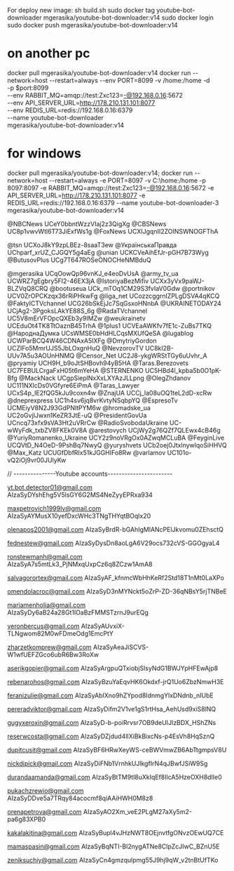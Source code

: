 For deploy new image:
sh build.sh
sudo docker tag youtube-bot-downloader mgerasika/youtube-bot-downloader:v14
sudo docker login
sudo docker push mgerasika/youtube-bot-downloader:v14

# on another pc
docker pull mgerasika/youtube-bot-downloader:v14
docker run --network=host --restart=always --env PORT=8099 -v /home:/home -d \
  -p $port:8099 \
  --env RABBIT_MQ=amqp://test:Zxc123=-@192.168.0.16:5672 \
  --env API_SERVER_URL=http://178.210.131.101:8077 \
  --env REDIS_URL=redis://192.168.0.16:6379 \
  --name youtube-bot-downloader \
  mgerasika/youtube-bot-downloader:v14

# for windows 
docker pull mgerasika/youtube-bot-downloader:v14; docker run --network=host --restart=always -e PORT=8097 -v C:\home:/home -p 8097:8097 -e RABBIT_MQ=amqp://test:Zxc123=-@192.168.0.16:5672 -e API_SERVER_URL=http://178.210.131.101:8077 -e REDIS_URL=redis://192.168.0.16:6379 --name youtube-bot-downloader-3 mgerasika/youtube-bot-downloader:v14


@NBCNews UCeY0bbntWzzVIaj2z3QigXg
@CBSNews UC8p1vwvWtl6T73JiExfWs1g
@FoxNews UCXIJgqnII2ZOINSWNOGFThA

@tsn UCXoJ8kY9zpLBEz-8saaT3ew
@УкраїнськаПравда UChparf_xrUZ_CJGQY5g4aEg
@unian UCKCVeAihEfJr-pGH7B73Wyg
@ButusovPlus UCg7T647ROSeONOCHeNMBduQ

@mgerasika UCqOowQp96vnKJ_e4eoDvUsA
@army_tv_ua UCWRZ7gEgbry5FI2-46EX3jA
@IstoriyaBezMifiv UCXx3yVx9paWJ-BLZVqQ8CRQ
@bootuseua UCk_mTOq1CM29S3fvIaV0Gdw
@portnikov UCV0ZrOPCKzqx36rRiPHkwFg
@liga_net UCozzcggrnIZPLgDSVA4qKCQ
@FaktyICTVchannel UCG26bSkEjJc7SqGsxoHNnbA
@UKRAINETODAY24 UCjAg2-3PgoksLAkYE88S_6g
@RadaTVchannel UC5V8mErVFOpcQXEb3y9IMZw
@weukrainetv UCEduOt4TK8TtOaznB45TrhA
@1plus1 UCVEaAWKfv7fE1c-ZuBs7TKQ
@НароднаДумка UCsWMSE0bHdHLCqsMXUfQeSA
@lugablog UCWParBCQ4W46CDNAxA5IXFg
@DmytriyGordon UCZIFo5MmrUJS5JbLOxgnHuQ
@NevzorovTV UC8kI2B-UUv7A5u3AOUnHNMQ
@Censor_Net UC2J8-ykgWRStTGy6uUvhr_A
@pryamiy  UCH9H_b9oJtSHBovh94yB5HA
@Taras.Berezovets UC7FEBULCrgaFxH05t6mYeHA
@STERNENKO UC5HBd4l_kpba5b0O1pK-Bfg
@MackNack UCgpSieplNxXxLXYAzJLLpng
@OlegZhdanov UC111NXlcDs0VGfyre6EiPmA
@Taras_Lawyer UCxS4p_IE2fQG5kJu9coxn4w
@ZnajUA UCCj_la08uOQ1teL2dD-xcRw
@dneprexpress UC1h4sv6jq8vrKvtyNSqbpYQ
@EspresoTv UCMEiyV8N2J93GdPNltPYM6w
@hromadske_ua UC2oGvjIJwxn1KeZR3JtE-uQ
@PresidentGovUa UCncq73xfx9sVA3Ht2uVRrCw
@RadioSvobodaUkraine UC-wWyFdk_txbZV8FKEk0V8A
@arestovych UCjWy2g76QZf7QLEwx4cB46g
@YuriyRomanenko_Ukraine UCY2z9noVRgOx0AZwqMCLuBA
@FeyginLive UCQVtD_N4OeD-9PshBq7NwyQ
@yuryshvets UCb2oej0JtxlnywlqoSiHHVQ
@Max_Katz UCUGfDbfRIx51kJGGHIFo8Rw
@varlamov UC101o-vQ2iOj9vr00JUlyKw


// ---------------Youtube accounts-----------------------

yt.bot.detector01@gmail.com
AIzaSyDYshEhg5V5lsGY6G2MS4NeZyyEPRxa934

maxpetrovich1999lv@gmail.com
AIzaSyAYMusX10yefDxcWHc3TNgTHYqtBOqlx20

olenapos2001@gmail.com
AIzaSyBrdR-bGAhIgMlANcPElJkvomu0ZEhsctQ

fednestew@gmail.com
AIzaSyDysDn8aoLgA6V29ocs732cVS-GGOgyaL4

ronstewmanh@gmail.com
AIzaSyA7s5mtLk3_PjNMxqUxpCz6q8ZCzw1AmA8

salvagorortex@gmail.com
AIzaSyAF_kfnmcWbHhKeRf2Std18T1nMt0LaXPo

omendolacroc@gmail.com
AIzaSyD3nMYNckt5oZrP-ZD-36qNBsY5rjTNBeE

mariamenholia@gmail.com
AIzaSyDy6aB24a28Gt1lOaBzFMMSTzrnJ9urEQg

veronbercus@gmail.com
AIzaSyAUvxiX-TLNgwom82M0wFDmeOdg1EmcPtY

zharzetkomprew@gmail.com
AIzaSyAeaJiSCVS-W1wfUEFZGco6ubR6Bw3RoXw

aserikgopier@gmail.com
AIzaSyArgpuQTxiobjSlsyNdG1BWJYpHFEwAjp8

rebenarohos@gmail.com
AIzaSyBzuYaEqvHK6Okdxf-jrQ1Uo6ZbzNmwH3E

feranizulie@gmail.com
AIzaSyAbIXno9hZYpod8IdnmgYlxDNdnb_nIUbE

pereradviktor@gmail.com
AIzaSyDifm2V1ve1gS1rtHsa_AehUsd9xiS8lNQ

gugyxeroxin@gmail.com
AIzaSyD-b-poiRrvsr7OB9deUIJIzBDX_HShZNs

reserwcosta@gmail.com
AIzaSyDZjdud4lIXiBkBixcNs-p4EsVh8HqSznQ

dupitcusit@gmail.com
AIzaSyBF6HRwXeyWS-ceBWVmwZB6AbTtgmpsV8U

nickdipick@gmail.com
AIzaSyDiFNb1VrnhkUJlkgfIrN4qJBwfJSiW9Sg

durandaamanda@gmail.com
AIzaSyBtTM9tl8uXkIqEf8IlcA5HzeOXH8dlIe0

pukachzrewio@gmail.com
AIzaSyDDve5a7TRqy84acocmf8qiAAiHWH0M8z8

orenapetrova@gmail.com
AIzaSyAO2Xm_veE2PLgM27aXy5m2-pa6g83XPB0

kakalakitina@gmail.com
AIzaSyBupl4vJHzNWT8OEjnvtfgONvzOEwUQ7CE

mamaspasin@gmail.com
AIzaSyBqNTI-Bl2nygATNe8ClpZcJIwC_BZnU5E

zeniksuchiy@gmail.com
AIzaSyCn4gmzqulpmg55J9hj9qW_v2tnBtUfTKo

